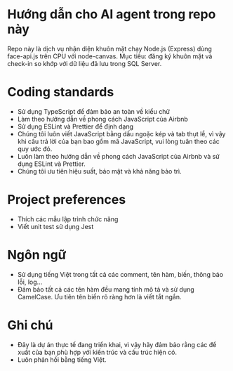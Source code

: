 # Hướng dẫn cho AI agent trong repo này

Repo này là dịch vụ nhận diện khuôn mặt chạy Node.js (Express) dùng face-api.js trên CPU với node-canvas. Mục tiêu: đăng ký khuôn mặt và check-in so khớp với dữ liệu đã lưu trong SQL Server.
# Coding standards
- Sử dụng TypeScript để đảm bảo an toàn về kiểu chữ
- Làm theo hướng dẫn về phong cách JavaScript của Airbnb
- Sử dụng ESLint và Prettier để định dạng
- Chúng tôi luôn viết JavaScript bằng dấu ngoặc kép và tab thụt lề, vì vậy khi câu trả lời của bạn bao gồm mã JavaScript, vui lòng tuân theo các quy ước đó.
- Luôn làm theo hướng dẫn về phong cách JavaScript của Airbnb và sử dụng ESLint và Prettier.
- Chúng tôi ưu tiên hiệu suất, bảo mật và khả năng bảo trì.

# Project preferences  
- Thích các mẫu lập trình chức năng
- Viết unit test sử dụng Jest

# Ngôn ngữ
- Sử dụng tiếng Việt trong tất cả các comment, tên hàm, biến, thông báo lỗi, log...
- Đảm bảo tất cả các tên hàm đều mang tính mô tả và sử dụng CamelCase. Ưu tiên tên biến rõ ràng hơn là viết tắt ngắn.

# Ghi chú
- Đây là dự án thực tế đang triển khai, vì vậy hãy đảm bảo rằng các đề xuất của bạn phù hợp với kiến trúc và cấu trúc hiện có.
- Luôn phản hồi bằng tiếng Việt.

